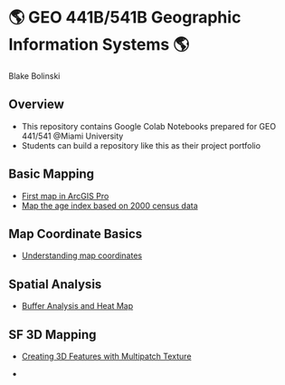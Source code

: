 # :earth_americas: GEO 441B/541B Geographic Information Systems :earth_americas:

Blake Bolinski

## Overview
- This repository contains Google Colab Notebooks prepared for GEO 441/541 @Miami University
- Students can build a repository like this as their project portfolio

## Basic Mapping

- [First map in ArcGIS Pro](bsdiv-mapping/create_first_notebook.ipynb) 
- [Map the age index based on 2000 census data](basic-mapping/age-index-mapping.ipynb)

## Map Coordinate Basics

- [Understanding map coordinates](map-coordinate-basics/understanding-coordinates.ipynb)

## Spatial Analysis

- [Buffer Analysis and Heat Map](https://github.com/bolinsbj/gis-project-portfolio-geo441-541b/blob/main/Spatial-Analysis/Buffer_Analysis.ipynb)


## SF 3D Mapping 

- [Creating 3D Features with Multipatch Texture](https://github.com/bolinsbj/gis-project-portfolio-geo441-541b/blob/main/Week_11_assignment_template.ipynb)

- 
